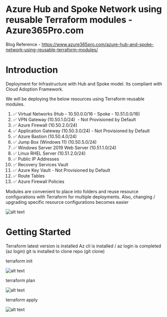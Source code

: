 # Azure Hub and Spoke Network using reusable Terraform modules - Azure365Pro.com 
Blog Reference - https://www.azure365pro.com/azure-hub-and-spoke-network-using-reusable-terraform-modules/

# Introduction 
Deployment for  Infrastructure with Hub and Spoke model. Its compliant with Cloud Adoption Framework.

We will be deploying the below resources using Terraform reusable modules.

1.  ✅ Virtual Networks (Hub - 10.50.0.0/16 - Spoke - 10.51.0.0/16)
2.  ✅ VPN Gateway (10.50.1.0/24)  - Not Provisioned by Default
3.  ✅ Azure Firewall (10.50.2.0/24)
4.  ✅ Application Gateway (10.50.3.0/24) - Not Provisioned by Default
5.  ✅ Azure Bastion (10.50.4.0/24)
6.  ✅ Jump Box (Windows 11) (10.50.5.0/24)
7.  ✅ Windows Server 2019 Web Server (10.51.1.0/24)
8.  ✅ Linux RHEL Server (10.51.2.0/24)
9.  ✅ Public IP Addresses
10. ✅ Recovery Services Vault
11. ✅ Azure Key Vault - Not Provisioned by Default
12. ✅ Route Tables
13. ✅ Azure Firewall Policies

Modules are convenient to place into folders and reuse resource configurations with Terraform for multiple deployments.
Also, changing / upgrading specific resource configurations becomes easier

![alt text](https://www.azure365pro.com/wp-content/uploads/2023/02/Azure-Hub-and-Spoke-v1-scaled.jpg)

# Getting Started

Terraform latest version is installed
Az cli is installed / az login is completed (az login)
git is installed to clone repo (git clone)

terraform init

![alt text](https://www.azure365pro.com/wp-content/uploads/2023/02/image-10.png)

terraform plan 

![alt text](https://www.azure365pro.com/wp-content/uploads/2023/02/image-12.png)

terraform apply

![alt text](https://www.azure365pro.com/wp-content/uploads/2023/02/image-13.png)

